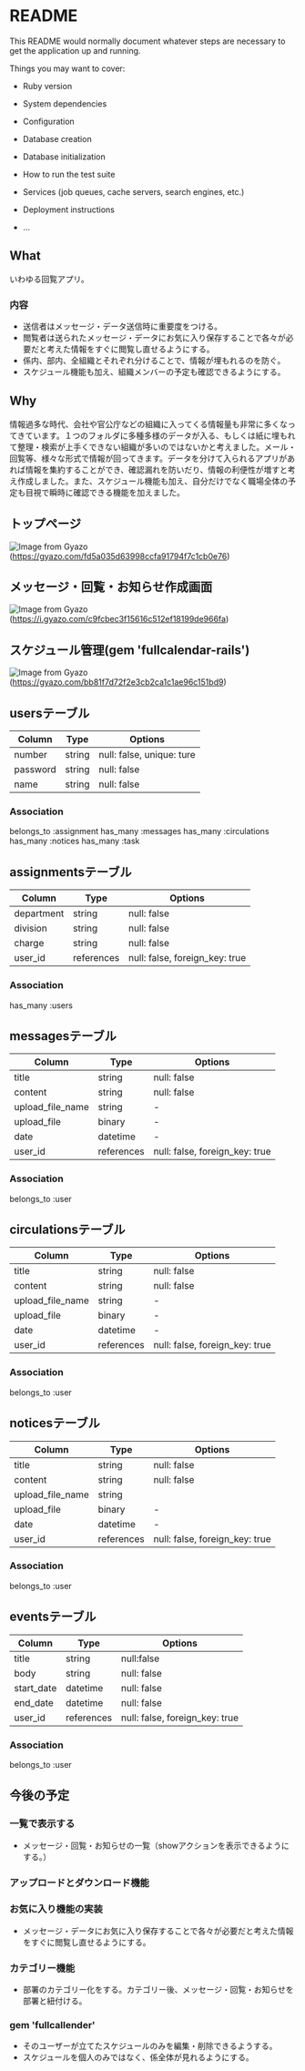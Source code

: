# README

This README would normally document whatever steps are necessary to get the
application up and running.

Things you may want to cover:

* Ruby version

* System dependencies

* Configuration

* Database creation

* Database initialization

* How to run the test suite

* Services (job queues, cache servers, search engines, etc.)

* Deployment instructions

* ...

## What
いわゆる回覧アプリ。
### 内容
* 送信者はメッセージ・データ送信時に重要度をつける。
* 閲覧者は送られたメッセージ・データにお気に入り保存することで各々が必要だと考えた情報をすぐに閲覧し直せるようにする。
* 係内、部内、全組織とそれぞれ分けることで、情報が埋もれるのを防ぐ。
* スケジュール機能も加え、組織メンバーの予定も確認できるようにする。

## Why
情報過多な時代、会社や官公庁などの組織に入ってくる情報量も非常に多くなってきています。１つのフォルダに多種多様のデータが入る、もしくは紙に埋もれて整理・検索が上手くできない組織が多いのではないかと考えました。メール・回覧等、様々な形式で情報が回ってきます。データを分けて入られるアプリがあれば情報を集約することができ、確認漏れを防いだり、情報の利便性が増すと考え作成しました。また、スケジュール機能も加え、自分だけでなく職場全体の予定も目視で瞬時に確認できる機能を加えました。

## トップページ
![Image from Gyazo](https://gyazo.com/fd5a035d63998ccfa91794f7c1cb0e76.png)
(https://gyazo.com/fd5a035d63998ccfa91794f7c1cb0e76)

## メッセージ・回覧・お知らせ作成画面
![Image from Gyazo](https://i.gyazo.com/c9fcbec3f15616c512ef18199de966fa.gif)
(https://i.gyazo.com/c9fcbec3f15616c512ef18199de966fa)

## スケジュール管理(gem 'fullcalendar-rails')
![Image from Gyazo](https://i.gyazo.com/a02aff3d77e2b34c33db4b4702c9f75f.gif)
(https://gyazo.com/bb81f7d72f2e3cb2ca1c1ae96c151bd9)


## usersテーブル
|Column|Type|Options|
|------|----|-------|
|number|string|null: false, unique: ture|
|password|string|null: false|
|name|string|null: false|
### Association
belongs_to :assignment
has_many :messages
has_many :circulations
has_many :notices
has_many :task

## assignmentsテーブル
|Column|Type|Options|
|------|----|-------|
|department|string|null: false|
|division|string|null: false|
|charge|string|null: false|
|user_id|references|null: false, foreign_key: true|
### Association
has_many :users

## messagesテーブル
|Column|Type|Options|
|------|----|-------|
|title|string|null: false|
|content|string|null: false|
|upload_file_name|string|-|
|upload_file|binary|-|
|date|datetime|-|
|user_id|references|null: false, foreign_key: true|
### Association
belongs_to :user

## circulationsテーブル
|Column|Type|Options|
|------|----|-------|
|title|string|null: false|
|content|string|null: false|
|upload_file_name|string|-|
|upload_file|binary|-|
|date|datetime|-|
|user_id|references|null: false, foreign_key: true|
### Association
belongs_to :user

## noticesテーブル
|Column|Type|Options|
|------|----|-------|
|title|string|null: false|
|content|string|null: false|
|upload_file_name|string|
|upload_file|binary|-|
|date|datetime|-|
|user_id|references|null: false, foreign_key: true|
### Association
belongs_to :user

## eventsテーブル
|Column|Type|Options|
|------|----|-------|
|title|string|null:false|
|body|string|null: false|
|start_date|datetime|null: false|
|end_date|datetime|null: false|
|user_id|references|null: false, foreign_key: true|
### Association
belongs_to :user

## 今後の予定

### 一覧で表示する
* メッセージ・回覧・お知らせの一覧（showアクションを表示できるようにする。）

### アップロードとダウンロード機能

### お気に入り機能の実装
* メッセージ・データにお気に入り保存することで各々が必要だと考えた情報をすぐに閲覧し直せるようにする。

### カテゴリー機能
* 部署のカテゴリー化をする。カテゴリー後、メッセージ・回覧・お知らせを部署と紐付ける。

### gem 'fullcallender'
* そのユーザーが立てたスケジュールのみを編集・削除できるようする。
* スケジュールを個人のみではなく、係全体が見れるようにする。